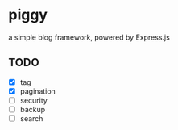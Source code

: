 # piggy
a simple blog framework, powered by Express.js

## TODO
- [x] tag
- [x] pagination
- [ ] security
- [ ] backup
- [ ] search
